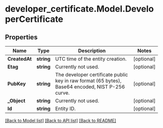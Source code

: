 # developer_certificate.Model.DeveloperCertificate
## Properties

Name | Type | Description | Notes
------------ | ------------- | ------------- | -------------
**CreatedAt** | **string** | UTC time of the entity creation. | [optional] 
**Etag** | **string** | Currently not used. | [optional] 
**PubKey** | **string** | The developer certificate public key in raw format (65 bytes), Base64 encoded, NIST P-256 curve. | [optional] 
**_Object** | **string** | Currently not used. | [optional] 
**Id** | **string** | Entity ID. | [optional] 

[[Back to Model list]](../README.md#documentation-for-models) [[Back to API list]](../README.md#documentation-for-api-endpoints) [[Back to README]](../README.md)

